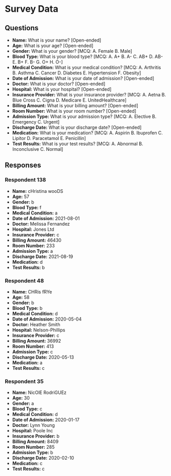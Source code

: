 # Survey Data

## Questions

- **Name:** What is your name? [Open-ended]
- **Age:** What is your age? [Open-ended]
- **Gender:** What is your gender? [MCQ: A. Female B. Male]
- **Blood Type:** What is your blood type? [MCQ: A. A+ B. A- C. AB+ D. AB- E. B+ F. B- G. O+ H. O-]
- **Medical Condition:** What is your medical condition? [MCQ: A. Arthritis B. Asthma C. Cancer D. Diabetes E. Hypertension F. Obesity]
- **Date of Admission:** What is your date of admission? [Open-ended]
- **Doctor:** What is your doctor? [Open-ended]
- **Hospital:** What is your hospital? [Open-ended]
- **Insurance Provider:** What is your insurance provider? [MCQ: A. Aetna B. Blue Cross C. Cigna D. Medicare E. UnitedHealthcare]
- **Billing Amount:** What is your billing amount? [Open-ended]
- **Room Number:** What is your room number? [Open-ended]
- **Admission Type:** What is your admission type? [MCQ: A. Elective B. Emergency C. Urgent]
- **Discharge Date:** What is your discharge date? [Open-ended]
- **Medication:** What is your medication? [MCQ: A. Aspirin B. Ibuprofen C. Lipitor D. Paracetamol E. Penicillin]
- **Test Results:** What is your test results? [MCQ: A. Abnormal B. Inconclusive C. Normal]

## Responses

### Respondent 138

- **Name:** cHristina wooDS
- **Age:** 57
- **Gender:** b
- **Blood Type:** f
- **Medical Condition:** a
- **Date of Admission:** 2021-08-01
- **Doctor:** Melissa Fernandez
- **Hospital:** Jones Ltd
- **Insurance Provider:** c
- **Billing Amount:** 46430
- **Room Number:** 233
- **Admission Type:** a
- **Discharge Date:** 2021-08-19
- **Medication:** d
- **Test Results:** b

### Respondent 48

- **Name:** CHRis fRYe
- **Age:** 58
- **Gender:** b
- **Blood Type:** b
- **Medical Condition:** d
- **Date of Admission:** 2020-05-04
- **Doctor:** Heather Smith
- **Hospital:** Nelson-Phillips
- **Insurance Provider:** c
- **Billing Amount:** 36992
- **Room Number:** 413
- **Admission Type:** c
- **Discharge Date:** 2020-05-13
- **Medication:** a
- **Test Results:** c

### Respondent 35

- **Name:** NicOlE RodriGUEz
- **Age:** 30
- **Gender:** a
- **Blood Type:** c
- **Medical Condition:** d
- **Date of Admission:** 2020-01-17
- **Doctor:** Lynn Young
- **Hospital:** Poole Inc
- **Insurance Provider:** b
- **Billing Amount:** 8409
- **Room Number:** 285
- **Admission Type:** b
- **Discharge Date:** 2020-02-10
- **Medication:** c
- **Test Results:** c

